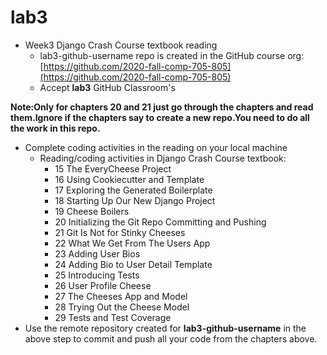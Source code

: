# lab3
- Week3 Django Crash Course textbook reading
  - lab3-github-username repo is created in the GitHub course org:[https://github.com/2020-fall-comp-705-805](https://github.com/2020-fall-comp-705-805)
  - Accept **lab3** GitHub Classroom&#39;s 

**Note:Only for chapters 20 and 21 just go through the chapters and read them.Ignore if the chapters say to create a new repo.You need to do all the work in this repo.**
  - Complete coding activities in the reading on your local machine
    - Reading/coding activities in Django Crash Course textbook:
      - 15 The EveryCheese Project
      - 16 Using Cookiecutter and Template
      - 17 Exploring the Generated Boilerplate
      - 18 Starting Up Our New Django Project
      - 19 Cheese Boilers
      - 20 Initializing the Git Repo Committing and Pushing
      - 21 Git Is Not for Stinky Cheeses
      - 22 What We Get From The Users App
      - 23 Adding User Bios
      - 24 Adding Bio to User Detail Template
      - 25 Introducing Tests
      - 26 User Profile Cheese
      - 27 The Cheeses App and Model
      - 28 Trying Out the Cheese Model
      - 29 Tests and Test Coverage
  - Use the remote repository created for **lab3-github-username** in the above step to commit and push all your code from the chapters above.
